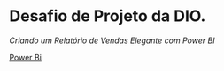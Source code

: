 # Desafio de Projeto da DIO.

_Criando um Relatório de Vendas Elegante com Power BI_

[Power Bi](https://app.powerbi.com/groups/me/reports/0f4752e8-7059-4336-84a0-781c22cbc75d/ReportSection?redirectedFromSignup=1&experience=power-bi)
